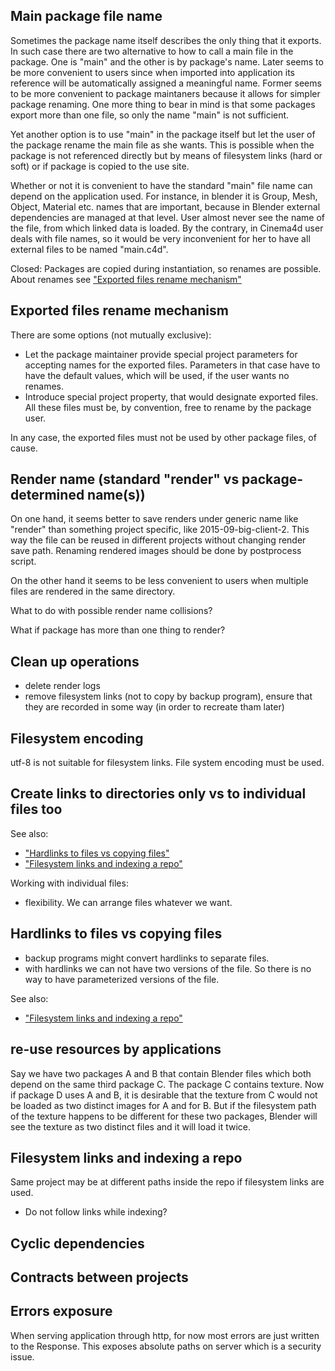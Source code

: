 
## Main package file name
Sometimes the package name itself describes the only thing that it exports.
In such case there are two alternative to how to call a main file in the package.
One is "main" and the other is by package's name.
Later seems to be more convenient to users since when imported into application its reference will be automatically assigned a meaningful name.
Former seems to be more convenient to package maintaners because it allows for simpler package renaming.
One more thing to bear in mind is that some packages export more than one file, so only the name "main" is not sufficient.

Yet another option is to use "main" in the package itself but let the user of the package rename the main file as she wants.
This is possible when the package is not referenced directly but by means of filesystem links (hard or soft) or if package is copied to the use site.

Whether or not it is convenient to have the standard "main" file name can depend on the application used.
For instance, in blender it is Group, Mesh, Object, Material etc. names that are important, because in Blender external dependencies are managed at that level.
User almost never see the name of the file, from which linked data is loaded.
By the contrary, in Cinema4d user deals with file names, so it would be very inconvenient for her to have all external files to be named "main.c4d".

Closed:
Packages are copied during instantiation, so renames are possible. About renames see  ["Exported files rename mechanism"](#exported-files-rename-mechanism)

## Exported files rename mechanism
There are some options (not mutually exclusive):
- Let the package maintainer provide special project parameters for accepting names for the exported files.
Parameters in that case have to have the default values, which will be used, if the user wants no renames.
- Introduce special project property, that would designate exported files. All these files must be, by convention, free to rename by the package user.

In any case, the exported files must not be used by other package files, of cause.


## Render name (standard "render" vs package-determined name(s))
On one hand, it seems better to save renders under generic name like "render" than something project specific, like 2015-09-big-client-2.
This way the file can be reused in different projects without changing render save path.
Renaming rendered images should be done by postprocess script.

On the other hand it seems to be less convenient to users
when multiple files are rendered in the same directory.

What to do with possible render name collisions?

What if package has more than one thing to render?

## Clean up operations
- delete render logs
- remove filesystem links (not to copy by backup program), ensure that they are recorded in some way (in order to recreate tham later)

## Filesystem encoding
utf-8 is not suitable for filesystem links. File system encoding must be used.

## Create links to directories only vs to individual files too

See also:
 - ["Hardlinks to files vs copying files"](#Hardlinks-to-files-vs-copying-files)
 - ["Filesystem links and indexing a repo"](#Filesystem-links-and-indexing-a-repo)

Working with individual files:
+ flexibility. We can arrange files whatever we want.

## Hardlinks to files vs copying files
- backup programs might convert hardlinks to separate files.
- with hardlinks we can not have two versions of the file.
  So there is no way to have parameterized versions of the file.

See also:
 - ["Filesystem links and indexing a repo"](#Filesystem-links-and-indexing-a-repo)

## re-use resources by applications
Say we have two packages A and B that contain Blender files which both depend on the same third package C. The package C contains texture.
Now if package D uses A and B, it is desirable that the texture from C would not be loaded as two distinct images for A and for B.
But if the filesystem path of the texture happens to be different for these two packages, Blender  will see the texture as two distinct files and it will load it twice.

## Filesystem links and indexing a repo
Same project may be at different paths inside the repo if filesystem links are used.
- Do not follow links while indexing?

## Cyclic dependencies

## Contracts between projects

## Errors exposure
When serving application through http, for now most errors are just written to the Response.
This exposes absolute paths on server which is a security issue.
